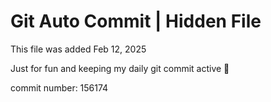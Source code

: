 # Git Auto Commit | Hidden File

This file was added Feb 12, 2025

Just for fun and keeping my daily git commit active 🤪

commit number: 156174
